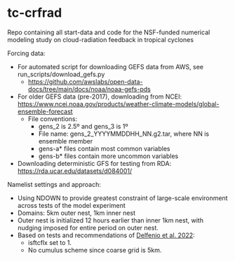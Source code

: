 # tc-crfrad
Repo containing all start-data and code for the NSF-funded numerical modeling study on cloud-radiation feedback in tropical cyclones

Forcing data:
- For automated script for downloading GEFS data from AWS, see run_scripts/download_gefs.py
  - https://github.com/awslabs/open-data-docs/tree/main/docs/noaa/noaa-gefs-pds
- For older GEFS data (pre-2017), downloading from NCEI: https://www.ncei.noaa.gov/products/weather-climate-models/global-ensemble-forecast
  - File conventions:
    - gens_2 is 2.5º and gens_3 is 1º
    - File name: gens_2_YYYYMMDDHH_NN.g2.tar, where NN is ensemble member
    - gens-a* files contain most common variables
    - gens-b* files contain more uncommon variables
- Downloading deterministic GFS for testing from RDA: https://rda.ucar.edu/datasets/d084001/

Namelist settings and approach:
- Using NDOWN to provide greatest constraint of large-scale environment across tests of the model experiment
- Domains: 5km outer nest, 1km inner nest
- Outer nest is initialized 12 hours earlier than inner 1km nest, with nudging imposed for entire period on outer nest.
- Based on tests and recommendations of [Delfenio et al. 2022](https://doi.org/10.5194/nhess-22-3285-2022):
  - isftcflx set to 1.
  - No cumulus scheme since coarse grid is 5km.
